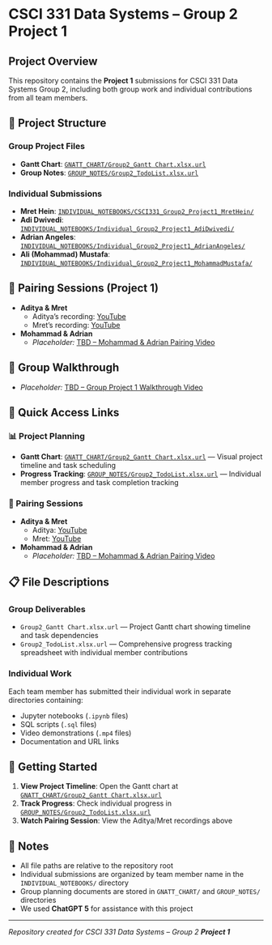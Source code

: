 # CSCI 331 Data Systems – Group 2 **Project 1**

## Project Overview
This repository contains the **Project 1** submissions for CSCI 331 Data Systems Group 2, including both group work and individual contributions from all team members.

## 📁 Project Structure

### Group Project Files
- **Gantt Chart**: [`GNATT_CHART/Group2_Gantt Chart.xlsx.url`](./GNATT_CHART/Group2_Gantt%20Chart.xlsx.url)
- **Group Notes**: [`GROUP_NOTES/Group2_TodoList.xlsx.url`](./GROUP_NOTES/Group2_TodoList.xlsx.url)

### Individual Submissions
- **Mret Hein**: [`INDIVIDUAL_NOTEBOOKS/CSCI331_Group2_Project1_MretHein/`](./INDIVIDUAL_NOTEBOOKS/CSCI331_Group2_Project1_MretHein/)
- **Adi Dwivedi**: [`INDIVIDUAL_NOTEBOOKS/Individual_Group2_Project1_AdiDwivedi/`](./INDIVIDUAL_NOTEBOOKS/Individual_Group2_Project1_AdiDwivedi/)
- **Adrian Angeles**: [`INDIVIDUAL_NOTEBOOKS/Individual_Group2_Project1_AdrianAngeles/`](./INDIVIDUAL_NOTEBOOKS/Individual_Group2_Project1_AdrianAngeles/)
- **Ali (Mohammad) Mustafa**: [`INDIVIDUAL_NOTEBOOKS/Individual_Group2_Project1_MohammadMustafa/`](./INDIVIDUAL_NOTEBOOKS/Individual_Group2_Project1_MohammadMustafa/)

## 👥 Pairing Sessions (Project 1)
- **Aditya & Mret**
  - Aditya’s recording: [YouTube](https://www.youtube.com/watch?v=6aKoDqlJd6I&feature=youtu.be)
  - Mret’s recording: [YouTube](https://www.youtube.com/watch?v=3IXuieYAJBk)
- **Mohammad & Adrian**
  - *Placeholder:* [TBD – Mohammad & Adrian Pairing Video](#)

## 🎥 Group Walkthrough
- *Placeholder:* [TBD – Group Project 1 Walkthrough Video](#)

## 🎯 Quick Access Links

### 📊 Project Planning
- **Gantt Chart**: [`GNATT_CHART/Group2_Gantt Chart.xlsx.url`](./GNATT_CHART/Group2_Gantt%20Chart.xlsx.url) — Visual project timeline and task scheduling
- **Progress Tracking**: [`GROUP_NOTES/Group2_TodoList.xlsx.url`](./GROUP_NOTES/Group2_TodoList.xlsx.url) — Individual member progress and task completion tracking

### 🎥 Pairing Sessions
- **Aditya & Mret**
  - Aditya: [YouTube](https://www.youtube.com/watch?v=6aKoDqlJd6I&feature=youtu.be)
  - Mret: [YouTube](https://www.youtube.com/watch?v=3IXuieYAJBk)
- **Mohammad & Adrian**
  - *Placeholder:* [TBD – Mohammad & Adrian Pairing Video](#)

## 📋 File Descriptions

### Group Deliverables
- `Group2_Gantt Chart.xlsx.url` — Project Gantt chart showing timeline and task dependencies
- `Group2_TodoList.xlsx.url` — Comprehensive progress tracking spreadsheet with individual member contributions

### Individual Work
Each team member has submitted their individual work in separate directories containing:
- Jupyter notebooks (`.ipynb` files)
- SQL scripts (`.sql` files)
- Video demonstrations (`.mp4` files)
- Documentation and URL links

## 🚀 Getting Started

1. **View Project Timeline**: Open the Gantt chart at [`GNATT_CHART/Group2_Gantt Chart.xlsx.url`](./GNATT_CHART/Group2_Gantt%20Chart.xlsx.url)
2. **Track Progress**: Check individual progress in [`GROUP_NOTES/Group2_TodoList.xlsx.url`](./GROUP_NOTES/Group2_TodoList.xlsx.url)
3. **Watch Pairing Session**: View the Aditya/Mret recordings above

## 📝 Notes
- All file paths are relative to the repository root
- Individual submissions are organized by team member name in the `INDIVIDUAL_NOTEBOOKS/` directory
- Group planning documents are stored in `GNATT_CHART/` and `GROUP_NOTES/` directories
- We used **ChatGPT 5** for assistance with this project

---
*Repository created for CSCI 331 Data Systems – Group 2 **Project 1***
